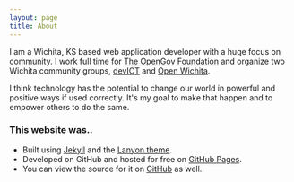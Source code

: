 ```yaml
---
layout: page
title: About
---
```


I am a Wichita, KS based web application developer with a huge focus on
community. I work full time for [The OpenGov Foundation](opengov) and
organize two Wichita community groups, [devICT](devict) and [Open
Wichita](openwichita).

I think technology has the potential to change our world in powerful and
positive ways if used correctly. It's my goal to make that happen and to empower
others to do the same.

### This website was..

* Built using [Jekyll](jekyll) and the [Lanyon theme](lanyon).
* Developed on GitHub and hosted for free on [GitHub Pages](gh-pages).
* You can view the source for it on [GitHub](site-source) as well.

[opengov]: http://opengovfoundation.org
[devict]: https://devict.org
[openwichita]: http://openwichita.com
[jekyll]: https://jekyllrb.com
[lanyon]: https://github.com/poole/lanyon
[gh-pages]: https://pages.github.com
[site-source]: https://github.com/sethetter/sethetter.com
